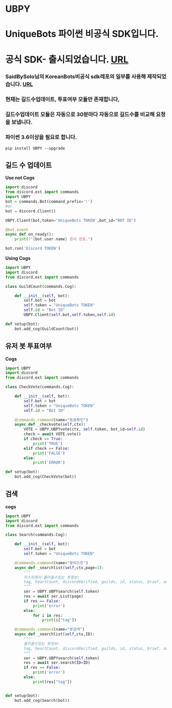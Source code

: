 # UBPY
# UniqueBots 파이썬 **비공식** SDK입니다.
# 공식 SDK- 출시되었습니다. [URL](<https://github.com/decave27/uniquebots-py-sdk>)
### SaidBySolo님의 KoreanBots비공식 sdk레포의 일부를 사용해 제작되었습니다. [URL](<https://github.com/SaidBySolo/DBKR-API-Python>)

### 현재는 길드수업데이트, 투표여부 모듈만 존재합니다, 
### 길드수업데이트 모듈은 자동으로 30분마다 자동으로 길드수를 비교해 요청을 보냅니다.

### 파이썬 3.6이상을 필요로 합니다.

```
pip install UBPY --upgrade
```

## 길드 수 업데이트

**Use not Cogs**
```py
import discord
from discord.ext import commands
import UBPY
bot = commands.Bot(command_prefix='!')
#or
bot = discord.Client()

UBPY.Client(bot,token='UniqueBots TOKEN',bot_id="BOT ID")

@bot.event
async def on_ready():
    print(f"{bot.user.name} 준비 완료.")

bot.run('Discord TOKEN')
```

**Using Cogs**
```py
import UBPY
import discord
from discord.ext import commands

class GuildCount(commands.Cog):

    def __init__(self, bot):
        self.bot = bot
        self.token = "UniqueBots TOKEN"
        self.id = "Bot ID"
        UBPY.Client(self.bot,self.token,self.id)

def setup(bot):
    bot.add_cog(GuildCount(bot))
```

## 유저 봇 투표여부

**Cogs**
```py
import UBPY
import discord
from discord.ext import commands

class CheckVote(commands.Cog):

    def __init__(self, bot):
        self.bot = bot
        self.token = "UniqueBots TOKEN"
        self.id = "Bot ID"

    @commands.command(name="투표확인")
    async def _checkvote(self,ctx):
        VOTE = UBPY.UBPYvote(ctx, self.token, bot_id=self.id)
        check = await VOTE.vote()
        if check == True:
            print('TRUE')
        elif check == False:
            print('FALSE')
        else:
            print('ERROR')

def setup(bot):
    bot.add_cog(CheckVote(bot))
```

## 검색

**cogs**
```py
import UBPY
import discord
from discord.ext import commands

class Search(commands.Cog):

    def __init__(self, bot):
        self.bot = bot
        self.token = "UniqueBots TOKEN"

    @commands.command(name="봇리스트")
    async def _searchlist(self,ctx,page=1):
        """
        리스트에서 불러올수있는 봇정보:
        tag, heartCount, discordVerified, guilds, id, status, brief, avatar, prefix, invite, locked, library
        """
        ser = UBPY.UBPYsearch(self.token)
        res = await ser.List(page)
        if res == False:
            print('error')
        else:
            for i in res:
                print(i["tag"])

    @commands.command(name="봇검색")
    async def _searchlist(self,ctx,ID):
        """
        불러올수있는 봇정보:
        tag, heartCount, discordVerified, guilds, id, status, brief, avatar, prefix, invite, locked, library
        """
        ser = UBPY.UBPYsearch(self.token)
        res = await ser.search(ID=ID)
        if res == False:
            print('error')
        else:
            print(res["tag"])


def setup(bot):
    bot.add_cog(Search(bot))
```
